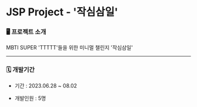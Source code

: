 # JSP Project - '작심삼일'

### 🖥️ 프로젝트 소개 
MBTI SUPER 'TTTTT'들을 위한 미니멀 챌린지 '작심삼일' 

---

### 🗓️ 개발기간
* 기간 : 2023.06.28 ~ 08.02

* 개발인원 : 5명
